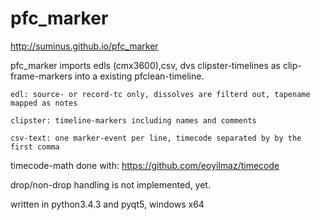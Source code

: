 # pfc_marker

http://suminus.github.io/pfc_marker

pfc_marker imports edls (cmx3600),csv, dvs clipster-timelines as clip-frame-markers into a existing pfclean-timeline.

```
edl: source- or record-tc only, dissolves are filterd out, tapename mapped as notes

clipster: timeline-markers including names and comments

csv-text: one marker-event per line, timecode separated by by the first comma
```
timecode-math done with: https://github.com/eoyilmaz/timecode

drop/non-drop handling is not implemented, yet.

written in python3.4.3 and pyqt5, windows x64


